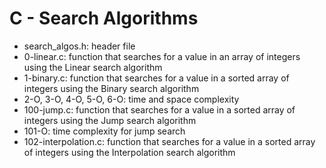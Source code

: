 # C - Search Algorithms
* search_algos.h: header file
* 0-linear.c: function that searches for a value in an array of integers using the Linear search algorithm
* 1-binary.c: function that searches for a value in a sorted array of integers using the Binary search algorithm
* 2-O, 3-O, 4-O, 5-O, 6-O: time and space complexity
* 100-jump.c: function that searches for a value in a sorted array of integers using the Jump search algorithm
* 101-O: time complexity for jump search
* 102-interpolation.c: function that searches for a value in a sorted array of integers using the Interpolation search algorithm
